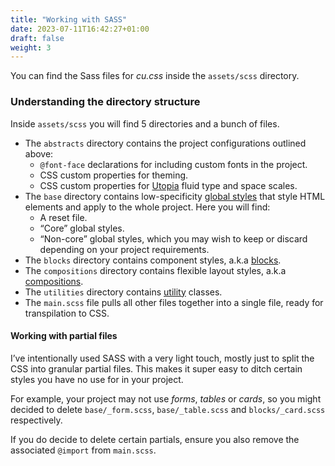 ```yaml
---
title: "Working with SASS"
date: 2023-07-11T16:42:27+01:00
draft: false
weight: 3
---
```


You can find the Sass files for *cu.css* inside the `assets/scss` directory.

### Understanding the directory structure

Inside `assets/scss` you will find 5 directories and a bunch of files.


- The `abstracts` directory contains the project configurations outlined above:
  - `@font-face` declarations for including custom fonts in the project.
  - CSS custom properties for theming.
  - CSS custom properties for [Utopia](https://utopia.fyi/) fluid type and space scales.
- The `base` directory contains low-specificity [global styles](/global-styles/) that style HTML elements and apply to the whole project. Here you will find:
  - A reset file.
  - “Core” global styles.
  - “Non-core” global styles, which you may wish to keep or discard depending on your project requirements.
- The `blocks` directory contains component styles, a.k.a [blocks](/blocks/).
- The `compositions` directory contains flexible layout styles, a.k.a [compositions](/compositions/).
- The `utilities` directory contains [utility](/utilities/) classes.
- The `main.scss` file pulls all other files together into a single file, ready for transpilation to CSS.


#### Working with partial files

I’ve intentionally used SASS with a very light touch, mostly just to split the CSS into granular partial files. This makes it super easy to ditch certain styles you have no use for in your project. 

For example, your project may not use *forms*, *tables* or *cards*, so you might decided to delete `base/_form.scss`, `base/_table.scss` and `blocks/_card.scss` respectively.

If you do decide to delete certain partials, ensure you also remove the associated `@import` from `main.scss`.
